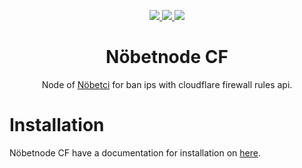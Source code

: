 <p align="center">
    <a href="#">
        <img src="https://img.shields.io/github/license/muttehitler/nobetnode-cf?style=flat-square" />
    </a>
    <a href="https://t.me/muttehitler" target="_blank">
        <img src="https://img.shields.io/badge/telegram-group-blue?style=flat-square&logo=telegram" />
    </a>
    <a href="#">
        <img src="https://img.shields.io/github/stars/muttehitler/nobetnode-cf?style=social" />
    </a>
</p>

<h1 align="center"/>Nöbetnode CF</h1>

<p align="center">
    Node of <a href="https://github.com/muttehitler/nobetci">Nöbetci</a> for ban ips with cloudflare firewall rules api.
</p>

# Installation

Nöbetnode CF have a documentation for installation on [here](https://muttehitler.github.io/nobetci-docs/docs/get-start/nobetnode-cf-installation/).